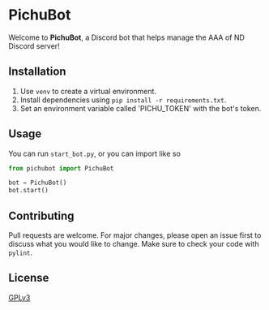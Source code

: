 # PichuBot

Welcome to **PichuBot**, a Discord bot that helps manage the AAA of ND Discord server!

## Installation

1) Use `venv` to create a virtual environment.
2) Install dependencies using `pip install -r requirements.txt`.
3) Set an environment variable called 'PICHU_TOKEN' with the bot's token.

## Usage
 
You can run `start_bot.py`, or you can import like so

```python
from pichubot import PichuBot

bot = PichuBot()
bot.start()
```

## Contributing

Pull requests are welcome. For major changes, please open an issue first to discuss what you would like to change. Make sure to check your code with `pylint`.

## License
[GPLv3](https://choosealicense.com/licenses/gpl-3.0/)
